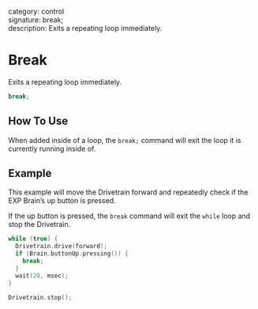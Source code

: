 category: control  
signature: break;  
description: Exits a repeating loop immediately.

# Break

Exits a repeating loop immediately.

```cpp
break;
```

## How To Use

When added inside of a loop, the `break;` command will exit the loop it is currently running inside of. 

## Example

This example will move the Drivetrain forward and repeatedly check if the EXP Brain’s up button is pressed.

If the up button is pressed, the `break` command will exit the `while` loop and stop the Drivetrain.

```cpp
while (true) {
  Drivetrain.drive(forward);
  if (Brain.buttonUp.pressing()) {
    break;
  }
  wait(20, msec);
}

Drivetrain.stop();
```
<advanced>
</advanced>
